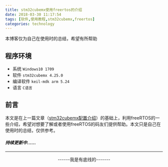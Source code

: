 ```yaml
---
title: stm32cubemx使用freertos的介绍
date: 2018-03-30 11:17:54
tags: [软件,使用教程,stm32cubemx,freertos]
categories: technology
---
```


本博客仅为自己在使用时的总结，希望有所帮助

## 程序环境

- 系统 `Windows10 1709`
- 软件 `stm32cubemx 4.25.0`
- 编译软件 `keil-mdk arm 5.24`
- 语言 `C语言`

## 前言

本文是在上一篇文章（[stm32cubemx配置介绍][1]）的基础上，利用freeRTOS的一些介绍，希望对想要了解或者使用freeRTOS的码友们提供帮助。本文只是自己在使用时的总结，仅供参考。

#### *持续更新中......*

-------------------

<center> ------我是有底线的------- </center>

[1]: http://localhost:4000/2018/03/30/2018_03_16_stm32cubemx_config/